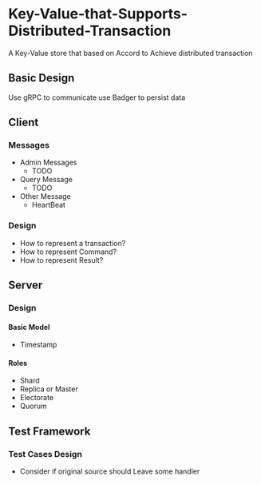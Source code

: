 # Key-Value-that-Supports-Distributed-Transaction
A Key-Value store that based on Accord to Achieve distributed transaction

## Basic Design
Use gRPC to communicate
use Badger to persist data

## Client
### Messages
- Admin Messages
  - TODO
- Query Message
  - TODO
- Other Message
  - HeartBeat
### Design
* How to represent a transaction?
* How to represent Command?
* How to represent Result?

## Server
### Design
#### Basic Model
- Timestamp
#### Roles
- Shard
- Replica or Master
- Electorate
- Quorum

## Test Framework
### Test Cases Design
- Consider if original source should Leave some handler


